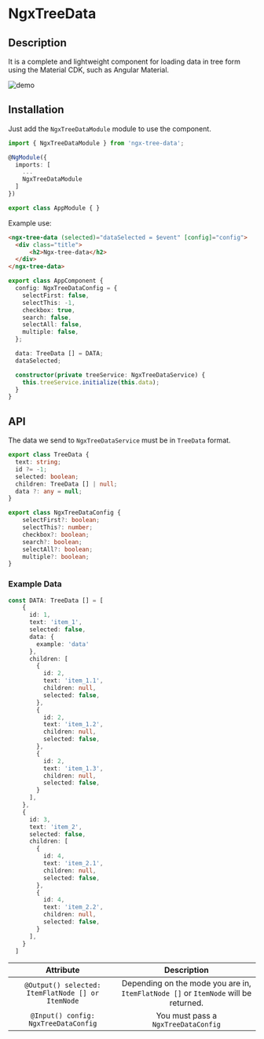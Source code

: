 
# NgxTreeData

## Description

It is a complete and lightweight component for loading data in tree form using the Material CDK, such as Angular Material.

![demo](https://i.ibb.co/BCX7cLb/2019-08-06-1-49-27.gif)
  
## Installation

Just add the `NgxTreeDataModule` module to use the component.

``` typescript
import { NgxTreeDataModule } from 'ngx-tree-data';

@NgModule({
  imports: [
    ...
    NgxTreeDataModule
  ]
})

export class AppModule { }
```

Example use:

```html
<ngx-tree-data (selected)="dataSelected = $event" [config]="config">
  <div class="title">
      <h2>Ngx-tree-data</h2>
  </div>
</ngx-tree-data>
```

```typescript
export class AppComponent {
  config: NgxTreeDataConfig = {
    selectFirst: false,
    selectThis: -1,
    checkbox: true,
    search: false,
    selectAll: false,
    multiple: false,
  };

  data: TreeData [] = DATA;
  dataSelected;

  constructor(private treeService: NgxTreeDataService) {
    this.treeService.initialize(this.data);
  }
}

```

## API

The data we send to ``NgxTreeDataService`` must be in ``TreeData`` format.

```typescript
export class TreeData {
  text: string;
  id ?= -1;
  selected: boolean;
  children: TreeData [] | null;
  data ?: any = null;
}

export class NgxTreeDataConfig {
    selectFirst?: boolean;
    selectThis?: number;
    checkbox?: boolean;
    search?: boolean;
    selectAll?: boolean;
    multiple?: boolean;
}
```

### Example Data

```typescript
const DATA: TreeData [] = [
    {
      id: 1,
      text: 'item_1',
      selected: false,
      data: {
        example: 'data'
      },
      children: [
        {
          id: 2,
          text: 'item_1.1',
          children: null,
          selected: false,
        },
        {
          id: 2,
          text: 'item_1.2',
          children: null,
          selected: false,
        },
        {
          id: 2,
          text: 'item_1.3',
          children: null,
          selected: false,
        }
      ],
    },
    {
      id: 3,
      text: 'item_2',
      selected: false,
      children: [
        {
          id: 4,
          text: 'item_2.1',
          children: null,
          selected: false,
        },
        {
          id: 4,
          text: 'item_2.2',
          children: null,
          selected: false,
        }
      ],
    }
  ]

```

| Attribute | Description  |
|:-------------:|:-:|
| ``@Output() selected: ItemFlatNode [] or ItemNode`` | Depending on the mode you are in, `ItemFlatNode []` or `ItemNode` will be returned.  |
| ``@Input() config: NgxTreeDataConfig`` | You must pass a `NgxTreeDataConfig`|

